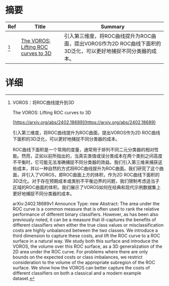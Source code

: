 # 摘要

| Ref | Title | Summary |
| --- | --- | --- |
| [^1] | [The VOROS: Lifting ROC curves to 3D](https://arxiv.org/abs/2402.18689) | 引入第三维度，将ROC曲线提升为ROC曲面，提出VOROS作为2D ROC曲线下面积的3D泛化，可以更好地捕捉不同分类器的成本。 |

# 详细

[^1]: VOROS：将ROC曲线提升到3D

    The VOROS: Lifting ROC curves to 3D

    [https://arxiv.org/abs/2402.18689](https://arxiv.org/abs/2402.18689)

    引入第三维度，将ROC曲线提升为ROC曲面，提出VOROS作为2D ROC曲线下面积的3D泛化，可以更好地捕捉不同分类器的成本。

    

    ROC曲线下面积是一个常用的度量，通常用于排列不同二元分类器的相对性能。然而，正如以前所指出的，当真实类值或误分类成本在两个类别之间高度不平衡时，它可能无法准确捕捉不同分类器的效益。我们引入第三维来捕获这些成本，并以一种自然的方式将ROC曲线提升为ROC曲面。我们研究了这个曲面，并引入了VOROS，即ROC曲面上方的体积，作为2D ROC曲线下面积的3D泛化。对于存在预期成本或类别不平衡边界的问题，我们限制考虑适当子区域的ROC曲面的体积。我们展示了VOROS如何在经典和现代示例数据集上更好地捕捉不同分类器的成本。

    arXiv:2402.18689v1 Announce Type: new  Abstract: The area under the ROC curve is a common measure that is often used to rank the relative performance of different binary classifiers. However, as has been also previously noted, it can be a measure that ill-captures the benefits of different classifiers when either the true class values or misclassification costs are highly unbalanced between the two classes. We introduce a third dimension to capture these costs, and lift the ROC curve to a ROC surface in a natural way. We study both this surface and introduce the VOROS, the volume over this ROC surface, as a 3D generalization of the 2D area under the ROC curve. For problems where there are only bounds on the expected costs or class imbalances, we restrict consideration to the volume of the appropriate subregion of the ROC surface. We show how the VOROS can better capture the costs of different classifiers on both a classical and a modern example dataset.
    

